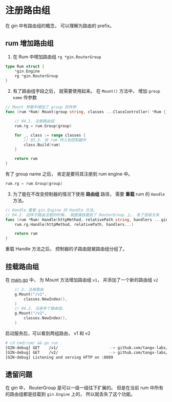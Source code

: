 # 注册路由组

在 gin 中有路由组的概念， 可以理解为路由的 prefix。

## rum 增加路由组

1. 在 Rum 中增加路由组 `rg *gin.RouterGroup`

```go
type Rum struct {
	*gin.Engine
	rg *gin.RouterGroup
}
```

2. 有了路由组字段之后， 就需要使用起来。 在 `Mount()` 方法中， 增加 `group name` 传参数

```go
// Mount 参数中增加了 group 的传参
func (rum *Rum) Mount(group string, classes ...ClassController) *Rum {

	// 04.1. 注册路由组
	rum.rg = rum.Group(group)

	for _, class := range classes {
		// 03.3. 将 rum 传入到控制器中
		class.Build(rum)
	}

	return rum
}
```

有了 group name 之后， 肯定是要将其注册到 rum engine 中。  

```go
rum.rg = rum.Group(group)
```

3. 为了能在不改变控制器的情况下使用 **路由组** 路径， 需要 **重载** rum 的 `Handle` 方法。

```go
// Handle 重载 gin.Engine 的 Handle 方法。
// 04.2. 这样子路由注册的时候， 就直接挂载到了 RouterGroup 上， 有了层级关系
func (rum *Rum) Handle(httpMethod, relativePath string, handlers ...gin.HandlerFunc) {
	rum.rg.Handle(httpMethod, relativePath, handlers...)

    return rum
}
```

重载 Handle 方法之后， 控制器的子路由就被路由组分组了。


## 挂载路由组

在 [main.go](/cmd/rum/main.go) 中， 为 Mount 方法增加路由组 `v1`， 并添加了一个新的路由组 `v2`

```go
	// 2. 注册路由
	g.Mount("/v1",
		classes.NewIndex(),
	)
	// 04.2. 注册多个路由组。
	g.Mount("/v2",
		classes.NewIndex(),
	)
```

启动服务后，可以看到两组路由， v1 和 v2

```bash
# cd cmd/rum/ && go run .
[GIN-debug] GET    /v1/                      --> github.com/tangx-labs/gin-rum/classes.handlerIndex (3 handlers)
[GIN-debug] GET    /v2/                      --> github.com/tangx-labs/gin-rum/classes.handlerIndex (3 handlers)
[GIN-debug] Listening and serving HTTP on :8089
```

## 遗留问题

在 gin 中， RouterGroup 是可以一级一级往下扩展的。 但是在当前 rum 中所有的路由组都是挂载到 `gin.Engine` 上的， 所以就丢失了这个功能。
